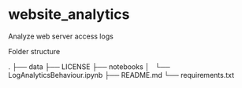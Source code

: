 # website_analytics
Analyze web server access logs

Folder structure

.
├── data
├── LICENSE
├── notebooks
│   └── LogAnalyticsBehaviour.ipynb
├── README.md
└── requirements.txt

